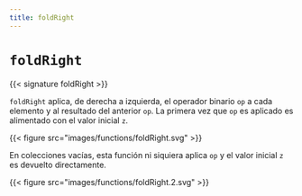 ```yaml
---
title: foldRight
---
```


# `foldRight`

{{< signature foldRight >}}

`foldRight` aplica, de derecha a izquierda, el operador binario `op` a cada elemento y al resultado del anterior `op`.
La primera vez que `op` es aplicado es alimentado con el valor inicial `z`.

{{< figure src="images/functions/foldRight.svg" >}}

En colecciones vacías, esta función ni siquiera aplica `op` y el valor inicial `z` es devuelto directamente.

{{< figure src="images/functions/foldRight.2.svg" >}}

